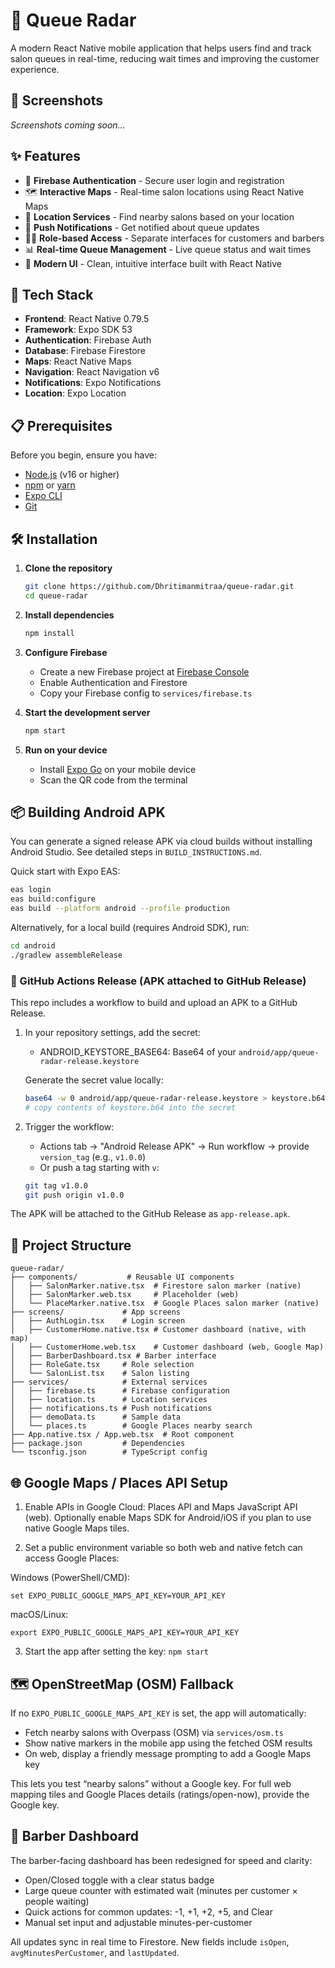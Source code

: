 # 🎯 Queue Radar

A modern React Native mobile application that helps users find and track salon queues in real-time, reducing wait times and improving the customer experience.

## 📱 Screenshots

*Screenshots coming soon...*

## ✨ Features

- 🔐 **Firebase Authentication** - Secure user login and registration
- 🗺️ **Interactive Maps** - Real-time salon locations using React Native Maps
- 📍 **Location Services** - Find nearby salons based on your location
- 🔔 **Push Notifications** - Get notified about queue updates
- 👨‍💼 **Role-based Access** - Separate interfaces for customers and barbers
- 📊 **Real-time Queue Management** - Live queue status and wait times
- 🎨 **Modern UI** - Clean, intuitive interface built with React Native

## 🚀 Tech Stack

- **Frontend**: React Native 0.79.5
- **Framework**: Expo SDK 53
- **Authentication**: Firebase Auth
- **Database**: Firebase Firestore
- **Maps**: React Native Maps
- **Navigation**: React Navigation v6
- **Notifications**: Expo Notifications
- **Location**: Expo Location

## 📋 Prerequisites

Before you begin, ensure you have:

- [Node.js](https://nodejs.org/) (v16 or higher)
- [npm](https://www.npmjs.com/) or [yarn](https://yarnpkg.com/)
- [Expo CLI](https://docs.expo.dev/get-started/installation/)
- [Git](https://git-scm.com/)

## 🛠️ Installation

1. **Clone the repository**
   ```bash
   git clone https://github.com/Dhritimanmitraa/queue-radar.git
   cd queue-radar
   ```

2. **Install dependencies**
   ```bash
   npm install
   ```

3. **Configure Firebase**
   - Create a new Firebase project at [Firebase Console](https://console.firebase.google.com/)
   - Enable Authentication and Firestore
   - Copy your Firebase config to `services/firebase.ts`

4. **Start the development server**
   ```bash
   npm start
   ```

5. **Run on your device**
   - Install [Expo Go](https://expo.dev/client) on your mobile device
   - Scan the QR code from the terminal

## 📦 Building Android APK

You can generate a signed release APK via cloud builds without installing Android Studio. See detailed steps in `BUILD_INSTRUCTIONS.md`.

Quick start with Expo EAS:

```bash
eas login
eas build:configure
eas build --platform android --profile production
```

Alternatively, for a local build (requires Android SDK), run:

```bash
cd android
./gradlew assembleRelease
```

### 🔁 GitHub Actions Release (APK attached to GitHub Release)

This repo includes a workflow to build and upload an APK to a GitHub Release.

1. In your repository settings, add the secret:
   - ANDROID_KEYSTORE_BASE64: Base64 of your `android/app/queue-radar-release.keystore`

   Generate the secret value locally:
   ```bash
   base64 -w 0 android/app/queue-radar-release.keystore > keystore.b64
   # copy contents of keystore.b64 into the secret
   ```

2. Trigger the workflow:
   - Actions tab → "Android Release APK" → Run workflow → provide `version_tag` (e.g., `v1.0.0`)
   - Or push a tag starting with `v`:
   ```bash
   git tag v1.0.0
   git push origin v1.0.0
   ```

The APK will be attached to the GitHub Release as `app-release.apk`.

## 📁 Project Structure

```
queue-radar/
├── components/           # Reusable UI components
│   ├── SalonMarker.native.tsx  # Firestore salon marker (native)
│   ├── SalonMarker.web.tsx     # Placeholder (web)
│   └── PlaceMarker.native.tsx  # Google Places salon marker (native)
├── screens/             # App screens
│   ├── AuthLogin.tsx    # Login screen
│   ├── CustomerHome.native.tsx # Customer dashboard (native, with map)
│   ├── CustomerHome.web.tsx    # Customer dashboard (web, Google Map)
│   ├── BarberDashboard.tsx # Barber interface
│   ├── RoleGate.tsx     # Role selection
│   └── SalonList.tsx    # Salon listing
├── services/            # External services
│   ├── firebase.ts      # Firebase configuration
│   ├── location.ts      # Location services
│   ├── notifications.ts # Push notifications
│   ├── demoData.ts      # Sample data
│   └── places.ts        # Google Places nearby search
├── App.native.tsx / App.web.tsx  # Root component
├── package.json         # Dependencies
└── tsconfig.json        # TypeScript config
``` 

## 🌐 Google Maps / Places API Setup

1) Enable APIs in Google Cloud: Places API and Maps JavaScript API (web). Optionally enable Maps SDK for Android/iOS if you plan to use native Google Maps tiles.

2) Set a public environment variable so both web and native fetch can access Google Places:

Windows (PowerShell/CMD):
```
set EXPO_PUBLIC_GOOGLE_MAPS_API_KEY=YOUR_API_KEY
```

macOS/Linux:
```
export EXPO_PUBLIC_GOOGLE_MAPS_API_KEY=YOUR_API_KEY
```

3) Start the app after setting the key: `npm start`

## 🗺️ OpenStreetMap (OSM) Fallback

If no `EXPO_PUBLIC_GOOGLE_MAPS_API_KEY` is set, the app will automatically:
- Fetch nearby salons with Overpass (OSM) via `services/osm.ts`
- Show native markers in the mobile app using the fetched OSM results
- On web, display a friendly message prompting to add a Google Maps key

This lets you test “nearby salons” without a Google key. For full web mapping tiles and Google Places details (ratings/open-now), provide the Google key.

## 💈 Barber Dashboard

The barber-facing dashboard has been redesigned for speed and clarity:
- Open/Closed toggle with a clear status badge
- Large queue counter with estimated wait (minutes per customer × people waiting)
- Quick actions for common updates: -1, +1, +2, +5, and Clear
- Manual set input and adjustable minutes-per-customer

All updates sync in real time to Firestore. New fields include `isOpen`, `avgMinutesPerCustomer`, and `lastUpdated`.
